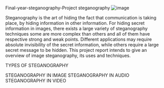 Final-year-steganography-Project
steganography
![image](https://github.com/user-attachments/assets/5d574a3b-796f-4d9c-b1df-a156baba1729)


Steganography is the art of hiding the fact that communication is taking place, by hiding information in other information. For hiding secret information in images, there exists a large variety of steganography techniques some are more complex than others and all of them have respective strong and weak points. Different applications may require absolute invisibility of the secret information, while others require a large secret message to be hidden. This project report intends to give an overview of image steganography, its uses and techniques.

TYPES OF STEGANOGRAPHY

STEGANOGRAPHY IN IMAGE
STEGANOGRAPHY IN AUDIO
STEGANOGRAPHY IN VIDEO
